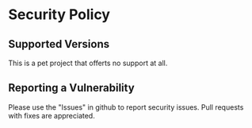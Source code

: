 # Security Policy

## Supported Versions

This is a pet project that offerts no support at all.

## Reporting a Vulnerability

Please use the "Issues" in github to report security issues. Pull requests with fixes are appreciated.
